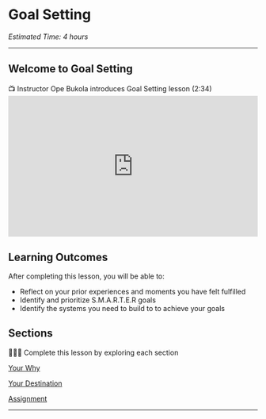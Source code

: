 
# Goal Setting
*Estimated Time: 4 hours*

---

## Welcome to Goal Setting
<aside> 
  📺 Instructor Ope Bukola introduces Goal Setting lesson (2:34)
</aside>

<div style="position: relative; padding-bottom: 56.25%; height: 0;">
  <iframe width="560" height="315" src="https://www.youtube.com/embed/NGGbsB9Oa7U" title="YouTube video player" frameborder="0" allow="accelerometer; autoplay; clipboard-write; encrypted-media; gyroscope; picture-in-picture; web-share" allowfullscreen style="position: absolute; top: 0; left: 0; width: 100%; height: 100%;"></iframe>
</div>

## **Learning Outcomes**

After completing this lesson, you will be able to:

- Reflect on your prior experiences and moments you have felt fulfilled
- Identify and prioritize S.M.A.R.T.E.R goals
- Identify the systems you need to build to to achieve your goals


## Sections

<aside>

👩🏿‍🏫 Complete this lesson by exploring each section

</aside>

[Your Why](/lessons/goal-setting/why.md)

[Your Destination](/lessons/goal-setting/destination.md)

[Assignment](/lessons/goal-setting/assignment.md)

---
